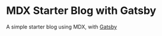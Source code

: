 # MDX Starter Blog with Gatsby

A simple starter blog using MDX, with [Gatsby](https://www.gatsbyjs.org)